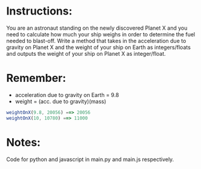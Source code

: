 # Instructions: 

You are an astronaut standing on the newly discovered Planet X and you need to calculate how much your ship weighs in order to determine the fuel needed to blast-off. Write a method that takes in the acceleration due to gravity on Planet X and the weight of your ship on Earth as integers/floats and outputs the weight of your ship on Planet X as integer/float. 

# Remember:
- acceleration due to gravity on Earth = 9.8
- weight  =  (acc. due to gravity)(mass)

```js
weightOnX(9.8, 20056) ==> 20056
weightOnX(10, 10780) ==> 11000
```
# Notes:
Code for python and javascript in main.py and main.js respectively.